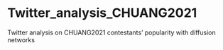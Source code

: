 # Twitter_analysis_CHUANG2021
Twitter analysis on CHUANG2021 contestants’ popularity with diffusion networks
